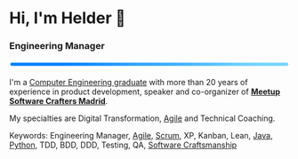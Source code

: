 # Hi, I'm Helder 👋
### Engineering Manager

![](./img/blue-line.png)

I'm a [Computer Engineering graduate](https://ingenieria.ucab.edu.ve/informatica/) with more than 20 years of experience in product development, speaker and co-organizer of [**Meetup Software Crafters Madrid**](http://www.meetup.com/es/madswcraft/). 

My specialties are Digital Transformation, [Agile](https://agilemanifesto.org/) and Technical Coaching.

Keywords: Engineering Manager, [Agile](https://agilemanifesto.org/), [Scrum](https://scrumguides.org/), XP, Kanban, Lean, [Java](https://www.java.com/), [Python](https://www.python.org/), TDD, BDD, DDD, Testing, QA, [Software Craftsmanship](https://manifesto.softwarecraftsmanship.org/)
